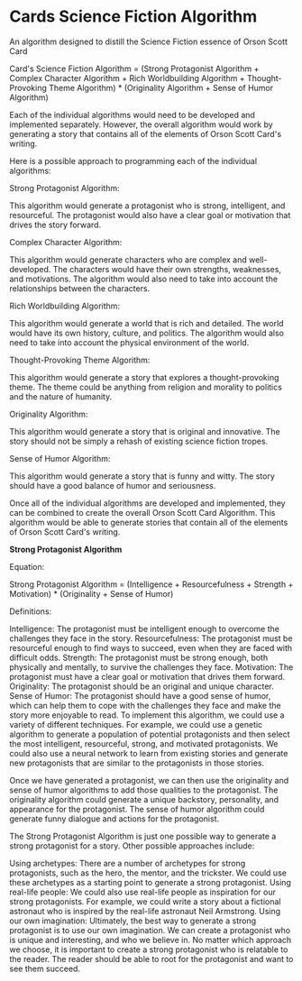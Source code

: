 # Cards Science Fiction Algorithm
An algorithm designed to distill the Science Fiction essence of Orson Scott Card

Card's Science Fiction Algorithm = (Strong Protagonist Algorithm + Complex Character Algorithm + Rich Worldbuilding Algorithm + Thought-Provoking Theme Algorithm) * (Originality Algorithm + Sense of Humor Algorithm)

Each of the individual algorithms would need to be developed and implemented separately. However, the overall algorithm would work by generating a story that contains all of the elements of Orson Scott Card's writing.

Here is a possible approach to programming each of the individual algorithms:

Strong Protagonist Algorithm:

This algorithm would generate a protagonist who is strong, intelligent, and resourceful. The protagonist would also have a clear goal or motivation that drives the story forward.

Complex Character Algorithm:

This algorithm would generate characters who are complex and well-developed. The characters would have their own strengths, weaknesses, and motivations. The algorithm would also need to take into account the relationships between the characters.

Rich Worldbuilding Algorithm:

This algorithm would generate a world that is rich and detailed. The world would have its own history, culture, and politics. The algorithm would also need to take into account the physical environment of the world.

Thought-Provoking Theme Algorithm:

This algorithm would generate a story that explores a thought-provoking theme. The theme could be anything from religion and morality to politics and the nature of humanity.

Originality Algorithm:

This algorithm would generate a story that is original and innovative. The story should not be simply a rehash of existing science fiction tropes.

Sense of Humor Algorithm:

This algorithm would generate a story that is funny and witty. The story should have a good balance of humor and seriousness.

Once all of the individual algorithms are developed and implemented, they can be combined to create the overall Orson Scott Card Algorithm. This algorithm would be able to generate stories that contain all of the elements of Orson Scott Card's writing.

**Strong Protagonist Algorithm**

Equation:

Strong Protagonist Algorithm = (Intelligence + Resourcefulness + Strength + Motivation) * (Originality + Sense of Humor)

Definitions:

Intelligence: The protagonist must be intelligent enough to overcome the challenges they face in the story.
Resourcefulness: The protagonist must be resourceful enough to find ways to succeed, even when they are faced with difficult odds.
Strength: The protagonist must be strong enough, both physically and mentally, to survive the challenges they face.
Motivation: The protagonist must have a clear goal or motivation that drives them forward.
Originality: The protagonist should be an original and unique character.
Sense of Humor: The protagonist should have a good sense of humor, which can help them to cope with the challenges they face and make the story more enjoyable to read.
To implement this algorithm, we could use a variety of different techniques. For example, we could use a genetic algorithm to generate a population of potential protagonists and then select the most intelligent, resourceful, strong, and motivated protagonists. We could also use a neural network to learn from existing stories and generate new protagonists that are similar to the protagonists in those stories.

Once we have generated a protagonist, we can then use the originality and sense of humor algorithms to add those qualities to the protagonist. The originality algorithm could generate a unique backstory, personality, and appearance for the protagonist. The sense of humor algorithm could generate funny dialogue and actions for the protagonist.

The Strong Protagonist Algorithm is just one possible way to generate a strong protagonist for a story. Other possible approaches include:

Using archetypes: There are a number of archetypes for strong protagonists, such as the hero, the mentor, and the trickster. We could use these archetypes as a starting point to generate a strong protagonist.
Using real-life people: We could also use real-life people as inspiration for our strong protagonists. For example, we could write a story about a fictional astronaut who is inspired by the real-life astronaut Neil Armstrong.
Using our own imagination: Ultimately, the best way to generate a strong protagonist is to use our own imagination. We can create a protagonist who is unique and interesting, and who we believe in.
No matter which approach we choose, it is important to create a strong protagonist who is relatable to the reader. The reader should be able to root for the protagonist and want to see them succeed.
